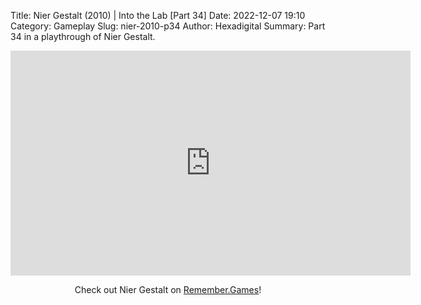 Title: Nier Gestalt (2010) | Into the Lab [Part 34]
Date: 2022-12-07 19:10
Category: Gameplay
Slug: nier-2010-p34
Author: Hexadigital
Summary: Part 34 in a playthrough of Nier Gestalt.

<center><iframe src="https://www.youtube.com/embed/jiEqpSQFWXE?feature=oembed" allow="accelerometer; autoplay; encrypted-media; gyroscope; picture-in-picture" width="640" height="360" frameborder="0"></iframe>

Check out Nier Gestalt on [Remember.Games](https://remember.games/game/2307/nier/)!</center>

